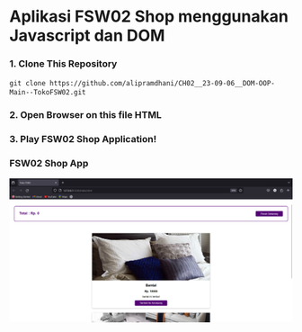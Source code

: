 # Aplikasi FSW02 Shop menggunakan Javascript dan DOM

### 1. Clone This Repository

```shell
git clone https://github.com/alipramdhani/CH02__23-09-06__DOM-OOP-Main--TokoFSW02.git
```

### 2. Open Browser on this file HTML

### 3. Play FSW02 Shop Application!

### FSW02 Shop App

![DrumkitApp](/assets/images/FSW2Shop-App-Image.png)
